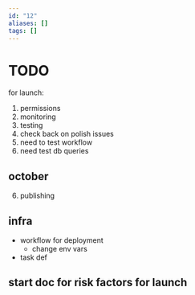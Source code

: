 ```yaml
---
id: "12"
aliases: []
tags: []
---
```


# TODO

for launch:

1. permissions
2. monitoring
3. testing
4. check back on polish issues
5. need to test workflow
6. need test db queries

## october

6. publishing

## infra

- workflow for deployment
  - change env vars
- task def

## start doc for risk factors for launch
